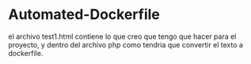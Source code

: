 # Automated-Dockerfile

el archivo test1.html contiene lo que creo que tengo que hacer para el proyecto, y dentro del archivo php como tendria que convertir el texto a dockerfile.

